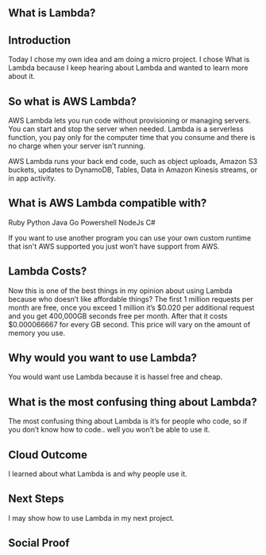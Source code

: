 


## What is Lambda?

## Introduction 

Today I chose my own idea and am doing a micro project. I chose What is Lambda because I keep hearing about Lambda and wanted to learn more about it.

## So what is AWS Lambda? 

AWS Lambda lets you run code without provisioning or managing servers. You can start and stop the server when needed. Lambda is a serverless function, you pay only for the computer time that you consume and there is no charge when your server isn’t running. 

AWS Lambda runs your back end code, such as object uploads, Amazon S3 buckets, updates to DynamoDB, Tables, Data in Amazon Kinesis streams, or in app activity. 

## What is AWS Lambda compatible with?

Ruby
Python
Java
Go
Powershell
NodeJs
C#

If you want to use another program you can use your own custom runtime that isn't AWS supported you just won’t have support from AWS.

## Lambda Costs?

Now this is one of the best things in my opinion about using Lambda because who doesn’t like affordable things? 
The first 1 million requests per month are free, once you exceed 1 million it’s $0.020 per additional request and you get 400,000GB seconds free per month. After that it costs $0.000066667 for every GB second. This price will vary on the amount of memory you use.

## Why would you want to use Lambda?

You would want use Lambda because it is hassel free and cheap.

## What is the most confusing thing about Lambda?

The most confusing thing about Lambda is it’s for people who code, so if you don’t know how to code.. well you won’t be able to use it.


## Cloud Outcome

I learned about what Lambda is and why people use it.

## Next Steps

I may show how to use Lambda in my next project. 

## Social Proof


